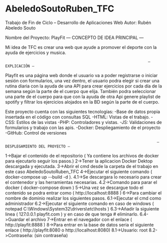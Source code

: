 # AbeledoSoutoRuben_TFC
Trabajo de Fin de Ciclo – Desarrollo de Aplicaciones Web
Autor: Rubén Abeledo Souto

Nombre del Proyecto: PlayFit
                                                                — CONCEPTO DE IDEA PRINCIPAL —

Mi idea de TFC es crear una web que ayude a promover el deporte con la ayuda de ejercicios y musica.

                                                                    — EXPLICACIÓN —

Playfit es una página web donde el usuario va a poder registrarse o iniciar sesión con formularios, una vez dentro, 
el usuario podra elegir si crear una rutina diaria con la ayuda de una API para crear ejercicios por cada día de la semana según la parte de el cuerpo 
que elija. También podra seleccionar una parte de el cuerpo para que con la ayuda de otra Api genere playlist de spotify 
y filtrar los ejercicios alojados en la BD según la parte de el cuerpo.

Este proyecto cuenta con las siguientes tecnologías:
    -Base de datos propia insertada en el código con consultas SQL
    -HTML: Vistas de el trabajo.
    -CSS: Estilos de las vistas
    -PHP: Controladores y vistas.
    -JS: Validaciones de formularios y trabajo con las apis.
    -Docker: Despliegamiento de el proyecto
    -GitHub: Control de versiones
    
                                                                        — DESPLEGAMIENTO DEL PROYECTO —
                                                                    
1->Bajar el contenido de el repositorio ( Ya contiene los archivos de docker para ejecutarlo seguir los pasos.)
2->Tener la aplicacion Docker Dektop descargada y ejecutada.
3->Abrir el cmd desde la carpeta de el trabajo en este caso AbeledoSoutoRuben_TFC
4->Ejecutar el siguiente comando ( docker-compose up --build -d ).
	4.1->Se descargara lo necesario para crear el contenedor y las herramientas necesarias.
	4.2->Comando para parar el docker ( docker-compose down )
5->Una vez se descargue todo el contenido se podra entrar como ( http://localhost:8888 )
6->Para cambiar el nombre de dominio realizar los siguientes pasos.
	6.1->Ejecutar el cmd como administrador
	6.2->Ejecutar el siguiente comando en caso de windows ( notepad C:\Windows\System32\drivers\etc\hosts )
	6.3->Añadir la siguiente linea ( 127.0.0.1       playfit.com ) y en caso de que tenga # eliminarlo.
	6.4->Guardar el archivo
7->Entrar en el navegador con el enlace  ( http://playfit:8888 )
8->Para entrar en la base de datos seria el siguiente enlace ( http://playfit:8080  o http://localhost:8080)
	8.1->Usuario: root
	8.2->Contraseña: (sin contraseña)

    